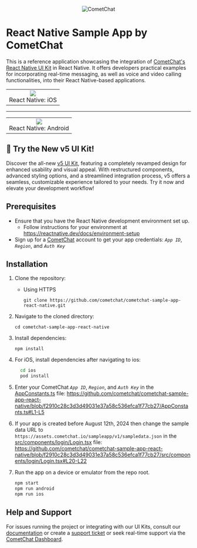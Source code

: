 <p align="center">
  <img alt="CometChat" src="https://assets.cometchat.io/website/images/logos/banner.png">
</p>

# React Native Sample App by CometChat

This is a reference application showcasing the integration of [CometChat's React Native UI Kit](https://www.cometchat.com/docs/v4/react-native-uikit/overview) in React Native. It offers developers practical examples for incorporating real-time messaging, as well as voice and video calling functionalities, into their React Native-based applications.
<table>    
  <tr>
    <td valign="center" style="text-align: center">
      <div style="
          display: flex;
          align-items: center;
          justify-content: center;">
        <img src="./Screenshots/overview_cometchat_screens_ios.png">
      </div>
      <div style="
          display: flex;
          align-items: center;
          justify-content: center;">
          React Native: iOS
      </div>
    </td>  
  </tr>
</table>
<hr />
<table>    
  <tr>
    <td valign="center" style="text-align: center">
      <div style="
          display: flex;
          align-items: center;
          justify-content: center;">
        <img src="./Screenshots/overview_cometchat_screens_android.png">
      </div>
      <div style="
          display: flex;
          align-items: center;
          justify-content: center;">
          React Native: Android
      </div>
    </td>  
  </tr>
</table>

## 🚀 Try the New v5 UI Kit!
Discover the all-new [v5 UI Kit](https://github.com/cometchat/cometchat-uikit-react-native/tree/v5), featuring a completely revamped design for enhanced usability and visual appeal. With restructured components, advanced styling options, and a streamlined integration process, v5 offers a seamless, customizable experience tailored to your needs. Try it now and elevate your development workflow!


## Prerequisites

- Ensure that you have the React Native development environment set up.
  - Follow instructions for your environment at https://reactnative.dev/docs/environment-setup
- Sign up for a [CometChat](https://app.cometchat.com/) account to get your app credentials: _`App ID`_, _`Region`_, and _`Auth Key`_

## Installation

1. Clone the repository:
   - Using HTTPS
     ```
     git clone https://github.com/cometchat/cometchat-sample-app-react-native.git
     ```
2. Navigate to the cloned directory:
   ```
   cd cometchat-sample-app-react-native
   ```
3. Install dependencies:
   ```
   npm install
   ```
4. For iOS, install dependencies after navigating to ios:
   ```sh
     cd ios
     pod install
   ```
5. Enter your CometChat _`App ID`_, _`Region`_, and _`Auth Key`_ in the [AppConstants.ts](https://github.com/cometchat/cometchat-sample-app-react-native/blob/v4/AppConstants.ts) file:
   https://github.com/cometchat/cometchat-sample-app-react-native/blob/f2910c28c3d3d49031e37a58c536efca1f77cb27/AppConstants.ts#L1-L5
6.  If your app is created before August 12th, 2024 then change the sample data URL to `https://assets.cometchat.io/sampleapp/v1/sampledata.json` in the [src/components/login/Login.tsx](https://github.com/cometchat/cometchat-sample-app-react-native/blob/v4/src/components/login/Login.tsx) file: https://github.com/cometchat/cometchat-sample-app-react-native/blob/f2910c28c3d3d49031e37a58c536efca1f77cb27/src/components/login/Login.tsx#L20-L22

7. Run the app on a device or emulator from the repo root.
   ```sh
   npm start
   npm run android
   npm run ios
   ```

## Help and Support

For issues running the project or integrating with our UI Kits, consult our [documentation](https://www.cometchat.com/docs/react-native-uikit/integration) or create a [support ticket](https://help.cometchat.com/hc/en-us) or seek real-time support via the [CometChat Dashboard](http://app.cometchat.com/).
